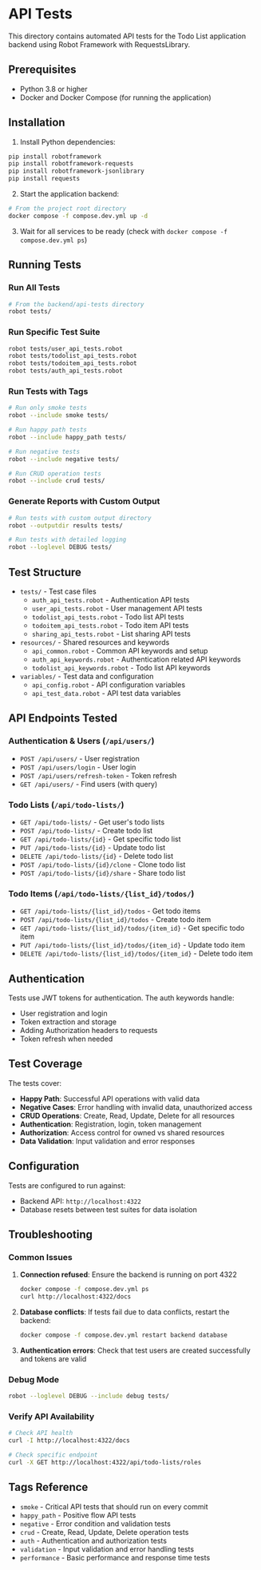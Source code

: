 # API Tests

This directory contains automated API tests for the Todo List application backend using Robot Framework with RequestsLibrary.

## Prerequisites

- Python 3.8 or higher
- Docker and Docker Compose (for running the application)

## Installation

1. Install Python dependencies:
```bash
pip install robotframework
pip install robotframework-requests
pip install robotframework-jsonlibrary
pip install requests
```

2. Start the application backend:
```bash
# From the project root directory
docker compose -f compose.dev.yml up -d
```

3. Wait for all services to be ready (check with `docker compose -f compose.dev.yml ps`)

## Running Tests

### Run All Tests
```bash
# From the backend/api-tests directory
robot tests/
```

### Run Specific Test Suite
```bash
robot tests/user_api_tests.robot
robot tests/todolist_api_tests.robot
robot tests/todoitem_api_tests.robot
robot tests/auth_api_tests.robot
```

### Run Tests with Tags
```bash
# Run only smoke tests
robot --include smoke tests/

# Run happy path tests
robot --include happy_path tests/

# Run negative tests
robot --include negative tests/

# Run CRUD operation tests
robot --include crud tests/
```

### Generate Reports with Custom Output
```bash
# Run tests with custom output directory
robot --outputdir results tests/

# Run tests with detailed logging
robot --loglevel DEBUG tests/
```

## Test Structure

- `tests/` - Test case files
  - `auth_api_tests.robot` - Authentication API tests
  - `user_api_tests.robot` - User management API tests
  - `todolist_api_tests.robot` - Todo list API tests
  - `todoitem_api_tests.robot` - Todo item API tests
  - `sharing_api_tests.robot` - List sharing API tests
- `resources/` - Shared resources and keywords
  - `api_common.robot` - Common API keywords and setup
  - `auth_api_keywords.robot` - Authentication related API keywords
  - `todolist_api_keywords.robot` - Todo list API keywords
- `variables/` - Test data and configuration
  - `api_config.robot` - API configuration variables
  - `api_test_data.robot` - API test data variables

## API Endpoints Tested

### Authentication & Users (`/api/users/`)
- `POST /api/users/` - User registration
- `POST /api/users/login` - User login
- `POST /api/users/refresh-token` - Token refresh
- `GET /api/users/` - Find users (with query)

### Todo Lists (`/api/todo-lists/`)
- `GET /api/todo-lists/` - Get user's todo lists
- `POST /api/todo-lists/` - Create todo list
- `GET /api/todo-lists/{id}` - Get specific todo list
- `PUT /api/todo-lists/{id}` - Update todo list
- `DELETE /api/todo-lists/{id}` - Delete todo list
- `POST /api/todo-lists/{id}/clone` - Clone todo list
- `POST /api/todo-lists/{id}/share` - Share todo list

### Todo Items (`/api/todo-lists/{list_id}/todos/`)
- `GET /api/todo-lists/{list_id}/todos` - Get todo items
- `POST /api/todo-lists/{list_id}/todos` - Create todo item
- `GET /api/todo-lists/{list_id}/todos/{item_id}` - Get specific todo item
- `PUT /api/todo-lists/{list_id}/todos/{item_id}` - Update todo item
- `DELETE /api/todo-lists/{list_id}/todos/{item_id}` - Delete todo item

## Authentication

Tests use JWT tokens for authentication. The auth keywords handle:
- User registration and login
- Token extraction and storage
- Adding Authorization headers to requests
- Token refresh when needed

## Test Coverage

The tests cover:
- **Happy Path**: Successful API operations with valid data
- **Negative Cases**: Error handling with invalid data, unauthorized access
- **CRUD Operations**: Create, Read, Update, Delete for all resources
- **Authentication**: Registration, login, token management
- **Authorization**: Access control for owned vs shared resources
- **Data Validation**: Input validation and error responses

## Configuration

Tests are configured to run against:
- Backend API: `http://localhost:4322`
- Database resets between test suites for data isolation

## Troubleshooting

### Common Issues

1. **Connection refused**: Ensure the backend is running on port 4322
   ```bash
   docker compose -f compose.dev.yml ps
   curl http://localhost:4322/docs
   ```

2. **Database conflicts**: If tests fail due to data conflicts, restart the backend:
   ```bash
   docker compose -f compose.dev.yml restart backend database
   ```

3. **Authentication errors**: Check that test users are created successfully and tokens are valid

### Debug Mode
```bash
robot --loglevel DEBUG --include debug tests/
```

### Verify API Availability
```bash
# Check API health
curl -I http://localhost:4322/docs

# Check specific endpoint
curl -X GET http://localhost:4322/api/todo-lists/roles
```

## Tags Reference

- `smoke` - Critical API tests that should run on every commit
- `happy_path` - Positive flow API tests
- `negative` - Error condition and validation tests
- `crud` - Create, Read, Update, Delete operation tests
- `auth` - Authentication and authorization tests
- `validation` - Input validation and error handling tests
- `performance` - Basic performance and response time tests